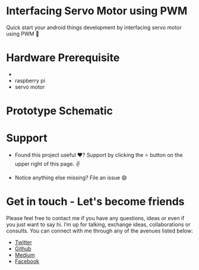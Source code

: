 # Interfacing Servo Motor using PWM
Quick start your android things development by interfacing servo motor using PWM  🚀

# Hardware Prerequisite
- 
- raspberry pi
- servo motor 

# Prototype Schematic

# Support

- Found this project useful ❤️? Support by clicking the ⭐️ button on the upper right of this page. ✌️

- Notice anything else missing? File an issue 😄

# Get in touch - Let's become friends

Please feel free to contact me if you have any questions, ideas or even if you just want to say hi. I’m up for talking, exchange ideas, collaborations or consults. You can connect with me through any of the avenues listed below:
- [Twitter](https://twitter.com/Ngesa254)
- [Github](https://github.com/ngesa254)
- [Medium](https://medium.com/@ngesa254)
- [Facebook](https://web.facebook.com/marvinngesa)
